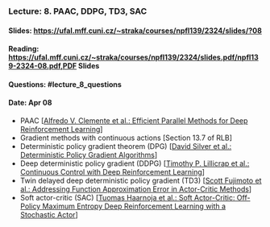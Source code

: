 ### Lecture: 8. PAAC, DDPG, TD3, SAC
#### Slides: https://ufal.mff.cuni.cz/~straka/courses/npfl139/2324/slides/?08
#### Reading: https://ufal.mff.cuni.cz/~straka/courses/npfl139/2324/slides.pdf/npfl139-2324-08.pdf,PDF Slides
#### Questions: #lecture_8_questions
#### Date: Apr 08

- PAAC [[Alfredo V. Clemente et al.: Efficient Parallel Methods for Deep Reinforcement Learning](https://arxiv.org/abs/1705.04862)]
- Gradient methods with continuous actions [Section 13.7 of RLB]
- Deterministic policy gradient theorem (DPG) [[David Silver et al.: Deterministic Policy Gradient Algorithms](http://proceedings.mlr.press/v32/silver14.pdf)]
- Deep deterministic policy gradient (DDPG) [[Timothy P. Lillicrap et al.: Continuous Control with Deep Reinforcement Learning](https://arxiv.org/abs/1509.02971)]
- Twin delayed deep deterministic policy gradient (TD3) [[Scott Fujimoto et al.: Addressing Function Approximation Error in Actor-Critic Methods](https://arxiv.org/abs/1802.09477)]
- Soft actor-critic (SAC) [[Tuomas Haarnoja et al.: Soft Actor-Critic: Off-Policy Maximum Entropy Deep Reinforcement Learning with a Stochastic Actor](https://arxiv.org/abs/1801.01290)]
